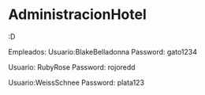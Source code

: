# AdministracionHotel
:D

Empleados:
Usuario:BlakeBelladonna
Password: gato1234

Usuario: RubyRose
Password: rojoredd

Usuario:WeissSchnee
Password: plata123
